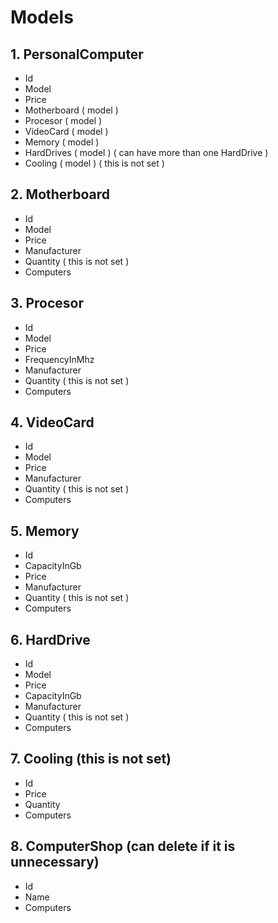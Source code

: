# Models

## 1. PersonalComputer
- Id 
- Model
- Price
- Motherboard ( model )
- Procesor ( model )
- VideoCard ( model )
- Memory ( model )
- HardDrives ( model ) ( can have more than one HardDrive )
- Cooling ( model ) ( this is not set )

## 2. Motherboard
- Id
- Model
- Price
- Manufacturer
- Quantity ( this is not set )
- Computers

## 3. Procesor
- Id
- Model
- Price
- FrequencyInMhz
- Manufacturer
- Quantity ( this is not set )
- Computers

## 4. VideoCard
- Id
- Model
- Price
- Manufacturer 
- Quantity ( this is not set )
- Computers

## 5. Memory
- Id
- CapacityInGb
- Price
- Manufacturer
- Quantity ( this is not set )
- Computers

## 6. HardDrive
- Id
- Model
- Price
- CapacityInGb
- Manufacturer
- Quantity ( this is not set )
- Computers

## 7. Cooling (this is not set)
- Id
- Price
- Quantity
- Computers

## 8. ComputerShop (can delete if it is unnecessary)
- Id
- Name
- Computers 